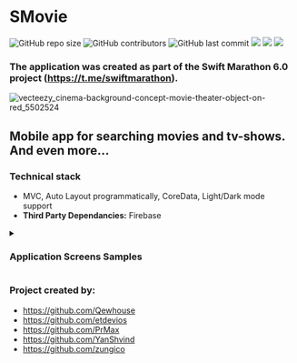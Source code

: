 # SMovie
![GitHub repo size](https://img.shields.io/github/repo-size/qewhouse/SMovie)  ![GitHub contributors](https://img.shields.io/github/contributors/qewhouse/SMovie)   ![GitHub last commit](https://img.shields.io/github/last-commit/qewhouse/SMovie) ![][ios] ![][swift] ![][uikit] 



### The application was created as part of the Swift Marathon 6.0 project (https://t.me/swiftmarathon).

![vecteezy_cinema-background-concept-movie-theater-object-on-red_5502524](https://user-images.githubusercontent.com/31271156/232252814-424beb32-678d-426e-88b8-e3cda8d8a0e8.jpg)

## Mobile app for searching movies and tv-shows. And even more...

### Technical stack
- MVC, Auto Layout programmatically, CoreData, Light/Dark mode support
- **Third Party Dependancies:** Firebase
<details><summary><h3>Application Screens Samples</h3></summary>
<a href="https://imgbb.com/"><img src="https://i.ibb.co/C069wz9/onboarding.png" alt="onboarding" border="0"></a>
<a href="https://imgbb.com/"><img src="https://i.ibb.co/rpn8cY3/onboarding-dark.png" alt="onboarding dark" border="0"></a>
<a href="https://imgbb.com/"><img src="https://i.ibb.co/Sv2LbQ5/Forgot-Password-dark.png" alt="Forgot Password dark" border="0"></a>
<a href="https://imgbb.com/"><img src="https://i.ibb.co/3zvKNbC/Favs-dark.png" alt="Favs dark" border="0"></a>
<a href="https://imgbb.com/"><img src="https://i.ibb.co/kHM2p5p/Details.png" alt="Details" border="0"></a>
<a href="https://imgbb.com/"><img src="https://i.ibb.co/GMPnrhG/Details-dark.png" alt="Details dark" border="0"></a>
<a href="https://imgbb.com/"><img src="https://i.ibb.co/yQrbXNr/see-all.png" alt="see all" border="0"></a>
<a href="https://imgbb.com/"><img src="https://i.ibb.co/fqrHTXq/see-all-dark.png" alt="see all dark" border="0"></a>
<a href="https://imgbb.com/"><img src="https://i.ibb.co/hg5dBjH/main.png" alt="main" border="0"></a>
<a href="https://imgbb.com/"><img src="https://i.ibb.co/WzNHdTD/main-dark.png" alt="main dark" border="0"></a>
<a href="https://imgbb.com/"><img src="https://i.ibb.co/nnbPkzm/trailer.png" alt="trailer" border="0"></a>
<a href="https://imgbb.com/"><img src="https://i.ibb.co/D89FDDj/search.png" alt="search" border="0"></a>
<a href="https://imgbb.com/"><img src="https://i.ibb.co/sbgDLn3/search-dark.png" alt="search dark" border="0"></a>
<a href="https://imgbb.com/"><img src="https://i.ibb.co/db46LbY/settings.png" alt="settings" border="0"></a>
<a href="https://imgbb.com/"><img src="https://i.ibb.co/myC32hY/settings-dark.png" alt="settings dark" border="0"></a>
<a href="https://imgbb.com/"><img src="https://i.ibb.co/vm3Z6bK/profile-dark.png" alt="profile dark" border="0"></a>
<a href="https://imgbb.com/"><img src="https://i.ibb.co/JQNBKXK/favs.png" alt="favs" border="0"></a>
<a href="https://imgbb.com/"><img src="https://i.ibb.co/dbCzMpN/recent.png" alt="recent" border="0"></a>
<a href="https://imgbb.com/"><img src="https://i.ibb.co/8z6sz8V/recent-dark.png" alt="recent dark" border="0"></a>
<a href="https://imgbb.com/"><img src="https://i.ibb.co/GP2jWLp/change-avatar.png" alt="change avatar" border="0"></a>
<a href="https://imgbb.com/"><img src="https://i.ibb.co/KhbzNy4/pass-change.png" alt="pass change" border="0"></a><br /><a target='_blank' href='https://imgbb.com/'>f logo images</a><br />
</details>

### Project created by:
- https://github.com/Qewhouse
- https://github.com/etdevios
- https://github.com/PrMax
- https://github.com/YanShvind
- https://github.com/zungico

[ios]: https://img.shields.io/badge/iOS-13.0-critical
[swift]: https://img.shields.io/badge/-Swift-9cf
[uikit]: https://img.shields.io/badge/-UIKit-blue
